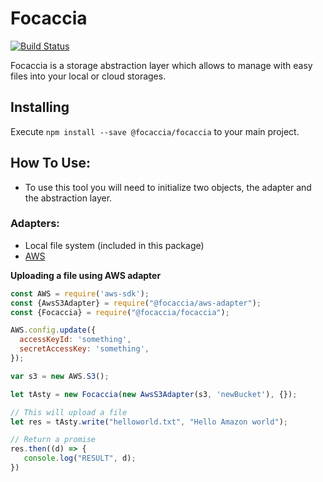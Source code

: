 # Focaccia

[![Build Status](https://img.shields.io/travis/Focaccia/Focaccia/master.svg?style=flat-square)](https://travis-ci.org/Focaccia/Focaccia)

Focaccia is a storage abstraction layer which allows to manage with easy files into your local or cloud storages.

## Installing
  Execute `npm install --save @focaccia/focaccia` to your main project.
  
## How To Use:

  - To use this tool you will need to initialize two objects, the adapter and the abstraction layer.
  
### Adapters:
  - Local file system (included in this package)
  - [AWS](https://github.com/Focaccia/focaccia-aws-adapter) 


**Uploading a file using AWS adapter**
```javascript
const AWS = require('aws-sdk');
const {AwsS3Adapter} = require("@focaccia/aws-adapter");
const {Focaccia} = require("@focaccia/focaccia");

AWS.config.update({
  accessKeyId: 'something',
  secretAccessKey: 'something',
});

var s3 = new AWS.S3();

let tAsty = new Focaccia(new AwsS3Adapter(s3, 'newBucket'), {});

// This will upload a file
let res = tAsty.write("helloworld.txt", "Hello Amazon world");

// Return a promise
res.then((d) => {
   console.log("RESULT", d);
})
```
